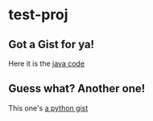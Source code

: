 # test-proj

## Got a Gist for ya!

Here it is the [java code](https://gist.github.com/ruggerizzo/eee35f9c0965fa1c8b77bc0fb24ff0a4)

## Guess what? Another one!

This one's [a python gist](https://gist.github.com/ruggerizzo/628ec8323a9cab9c4dc53501d7beb549)
